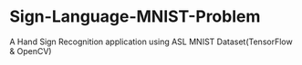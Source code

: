 # Sign-Language-MNIST-Problem
A Hand Sign Recognition application using ASL MNIST Dataset(TensorFlow &amp; OpenCV)
